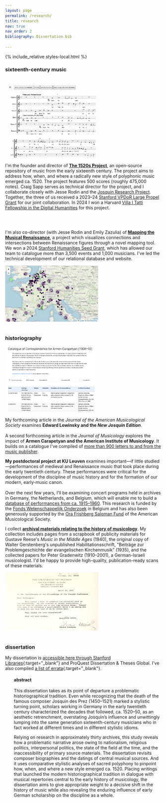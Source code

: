 ```yaml
---
layout: page
permalink: /research/
title: research
nav: true
nav_order: 2
bibliography: Dissertation.bib

---
```


{% include_relative styles-local.html %}

### sixteenth-century music
<br>
<div class="image-text-block">
  <a href="https://www.1520s-project.org" target="_blank">
    <img src="/assets/img/1520s_Project.png" alt="1520s Project" width="300" />
  </a>
  <p>
    I'm the founder and director of <a href="https://www.1520s-project.org" target="_blank"><b>The 1520s Project</b></a>, an open-source repository of music from the early sixteenth century. The project aims to address how, when, and where a radically new style of polyphonic music emerged ca. 1520. The project features 500 scores (roughly 475,000 notes). Craig Sapp serves as technical director for the project, and I collaborate closely with Jesse Rodin and the <a href="https://josquin.stanford.edu" target="_blank">Josquin Research Project</a>. Together, the three of us received a 2023–24 <a href="https://propelgrants.stanford.edu/" target="_blank">Stanford VPDoR Large Propel Grant</a> for our joint collaboration. In 2024 I won a Harvard <a href="https://itatti.harvard.edu/fellowship-digital-humanities" target="_blank">Villa I Tatti Fellowship in the Digital Humanities</a> for this project.
  </p>
</div><br><br>

<div class="image-text-block">
  <p>
    I'm also co-director (with Jesse Rodin and Emily Zazulia) of <a href="https://renaissancemapping.org" target="_blank"><b>Mapping the Musical Renaissance</b></a>, a project which visualizes connections and intersections between Renaissance figures through a novel mapping tool. We won a 2024 <a href="https://publichumanities.stanford.edu/research-grants/humanities-seed-grants" target="_blank">Stanford Humanities Seed Grant</a>, which has allowed our team to catalogue more than 3,500 events and 1,000 musicians. I've led the technical development of our relational database and website.
  </p>
  <a href="https://renaissancemapping.org" target="_blank">
    <img src="/assets/img/Renaissance_mapping.png" alt="Mapping the Musical Renaissance" width="300" />
  </a>
</div>

<br>

### historiography

<div class="image-text-block">
  <a href="../Carapetyan">
    <img src="/assets/img/Carapetyan_catalogue.png" alt="Carapetyan Catalogue" width="300" />
  </a>
  <p>
    My forthcoming article in the <em>Journal of the American Musicological Society</em> examines <b>Edward Lowinsky and the <em>New Josquin Edition</em></b>.<br><br> A second forthcoming article in the <em>Journal of Musicology</em> explores the impact of <b>Armen Carapetyan and the American Institute of Musicology</b>. It builds on a catalogue I've compiled of <a href="../Carapetyan">more than 900 letters to and from the music publisher</a>.
  </p>
</div>

<div class="image-text-block">
  <p>
    <b>My postdoctoral project at KU Leuven</b> examines important—if little studied—performances of medieval and Renaissance music that took place during the early twentieth century. These performances were critical for the development of the discipline of music history and for the formation of our modern, early-music canon.<br><br>Over the next few years, I'll be examining concert programs held in archives in Germany, the Netherlands, and Belgium, which will enable me to build a <a href="https://www.concertsdatabase.org/" target="_blank">database of performances from ca. 1915–1960</a>. This research is funded by the <a href="https://fwo.be/en/" target="_blank">Fonds Wetenschappelijk Onderzoek</a> in Belgium and has also been generously supported by the <a href="https://www.amsmusicology.org/saloman/">Ora Frishberg Saloman Fund</a> of the American Musicological Society.
  </p>
</div>

<div class="image-text-block">
  <p>
    I collect <b><a href="../archive">archival materials relating to the history of musicology</a></b>. My collection includes pages from a scrapbook of publicity materials for Gustave Reese's <i>Music in the Middle Ages</i> (1940), the original copy of Walter Gerstenberg's unpublished Habilitationsschrift, "Beiträge zur Problemgeschichte der evangelischen Kirchenmusik" (1935), and the collected papers for Peter Gradenwitz (1910–2001), a German-Israeli musicologist. I'd be happy to provide high-quality, publication-ready scans of these materials.
  </p>
  <a href="../archive" target="_blank">
    <img src="/assets/img/archive.png" alt="Archive" width="300" />
  </a>
</div>

<br>

### dissertation

My dissertation is [accessible here through Stanford Libraries](https://purl.stanford.edu/gb578zc4005){:target="_blank"} and ProQuest Dissertation & Theses Global. I've also compiled [a list of errata](/research/Ory_Dissertation_Errata.pdf){:target="_blank"}.

<div style="padding-left: 2em;">
  <h4>abstract</h4>
  <p>This dissertation takes as its point of departure a problematic historiographical tradition. Even while recognizing that the death of the famous composer Josquin des Prez (1450–1521) marked a stylistic turning point, scholars working in Germany in the early twentieth century characterized the decades that followed, ca. 1520–50, as an aesthetic retrenchment, overstating Josquin’s influence and unwittingly lumping into the same generation sixteenth-century musicians who in fact worked at different times and in different stylistic idioms.</p>

  <p>Relying on research in approximately thirty archives, this study reveals how a problematic narrative arose owing to nationalism, religious politics, interpersonal politics, the state of the field at the time, and the inaccessibility of primary source materials. The dissertation revisits composer biographies and the datings of central musical sources. And it uses comparative stylistic analyses of sacred polyphony to pinpoint how, when, and where a new style emerged ca. 1520. Placing writings that launched the modern historiographical tradition in dialogue with musical repertories central to the early history of musicology, the dissertation aims to give appropriate weight to a decisive shift in the history of music while also revealing the enduring influence of early German scholarship on the discipline as a whole.</p>
</div>